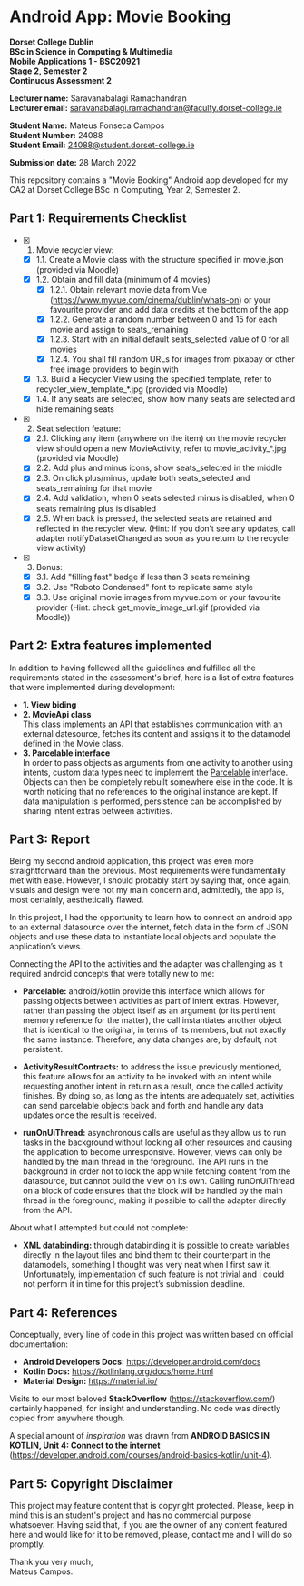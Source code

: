 # Android App: Movie Booking

**Dorset College Dublin**  
**BSc in Science in Computing & Multimedia**  
**Mobile Applications 1 - BSC20921**  
**Stage 2, Semester 2**  
**Continuous Assessment 2**

**Lecturer name:** Saravanabalagi Ramachandran  
**Lecturer email:** saravanabalagi.ramachandran@faculty.dorset-college.ie

**Student Name:** Mateus Fonseca Campos  
**Student Number:** 24088  
**Student Email:** 24088@student.dorset-college.ie

**Submission date:** 28 March 2022

This repository contains a "Movie Booking" Android app developed for my CA2 at Dorset College BSc in Computing, Year 2, Semester 2.

## Part 1: Requirements Checklist

- [x] 1. Movie recycler view:
    - [x] 1.1. Create a Movie class with the structure specified in movie.json (provided via Moodle)
    - [x] 1.2. Obtain and fill data (minimum of 4 movies)
        - [x] 1.2.1. Obtain relevant movie data from Vue (https://www.myvue.com/cinema/dublin/whats-on) or your favourite provider and add data credits at the bottom of the app
        - [x] 1.2.2. Generate a random number between 0 and 15 for each movie and assign to seats_remaining
        - [x] 1.2.3. Start with an initial default seats_selected value of 0 for all movies
        - [x] 1.2.4. You shall fill random URLs for images from pixabay or other free image providers to begin with
    - [x] 1.3. Build a Recycler View using the specified template, refer to recycler_view_template_*.jpg (provided via Moodle)
    - [x] 1.4. If any seats are selected, show how many seats are selected and hide remaining seats
- [x] 2. Seat selection feature:
    - [x] 2.1. Clicking any item (anywhere on the item) on the movie recycler view should open a new MovieActivity, refer to movie_activity_*.jpg (provided via Moodle)
    - [x] 2.2. Add plus and minus icons, show seats_selected in the middle
    - [x] 2.3. On click plus/minus, update both seats_selected and seats_remaining for that movie
    - [x] 2.4. Add validation, when 0 seats selected minus is disabled, when 0 seats remaining plus is disabled
    - [x] 2.5. When back is pressed, the selected seats are retained and reflected in the recycler view. (Hint: If you don’t see any updates, call adapter notifyDatasetChanged as soon as you return to the recycler view activity)
- [x] 3. Bonus:
    - [x] 3.1. Add "filling fast" badge if less than 3 seats remaining
    - [x] 3.2. Use "Roboto Condensed" font to replicate same style
    - [x] 3.3. Use original movie images from myvue.com or your favourite provider (Hint: check get_movie_image_url.gif (provided via Moodle))

## Part 2: Extra features implemented

In addition to having followed all the guidelines and fulfilled all the requirements stated in the assessment's brief, here is a list of extra features that were implemented during development:

- **1. View biding**
- **2. MovieApi class**  
  This class implements an API that establishes communication with an external datesource, fetches its content and assigns it to the datamodel defined in the Movie class.
- **3. Parcelable interface**  
  In order to pass objects as arguments from one activity to another using intents, custom data types need to implement the [Parcelable](https://developer.android.com/reference/android/os/Parcelable) interface. Objects can then be completely rebuilt somewhere else in the code. It is worth noticing that no references to the original instance are kept. If data manipulation is performed, persistence can be accomplished by sharing intent extras between activities.

## Part 3: Report

Being my second android application, this project was even more straightforward than the previous. Most requirements were fundamentally met with ease. However, I should probably start by saying that, once again, visuals and design were not my main concern and, admittedly, the app is, most certainly, aesthetically flawed.

In this project, I had the opportunity to learn how to connect an android app to an external datasource over the internet, fetch data in the form of JSON objects and use these data to instantiate local objects and populate the application’s views.

Connecting the API to the activities and the adapter was challenging as it required android concepts that were totally new to me:

- **Parcelable:** android/kotlin provide this interface which allows for passing objects between activities as part of intent extras. However, rather than passing the object itself as an argument (or its pertinent memory reference for the matter), the call instantiates another object that is identical to the original, in terms of its members, but not exactly the same instance. Therefore, any data changes are, by default, not persistent.

- **ActivityResultContracts:** to address the issue previously mentioned, this feature allows for an activity to be invoked with an intent while requesting another intent in return as a result, once the called activity finishes. By doing so, as long as the intents are adequately set, activities can send parcelable objects back and forth and handle any data updates once the result is received.

- **runOnUiThread:** asynchronous calls are useful as they allow us to run tasks in the background without locking all other resources and causing the application to become unresponsive. However, views can only be handled by the main thread in the foreground. The API runs in the background in order not to lock the app while fetching content from the datasource, but cannot build the view on its own. Calling runOnUiThread on a block of code ensures that the block will be handled by the main thread in the foreground, making it possible to call the adapter directly from the API.

About what I attempted but could not complete:

- **XML databinding:** through databinding it is possible to create variables directly in the layout files and bind them to their counterpart in the datamodels, something I thought was very neat when I first saw it. Unfortunately, implementation of such feature is not trivial and I could not perform it in time for this project’s submission deadline.

## Part 4: References

Conceptually, every line of code in this project was written based on official documentation:

- **Android Developers Docs:** https://developer.android.com/docs
- **Kotlin Docs:** https://kotlinlang.org/docs/home.html
- **Material Design:** https://material.io/

Visits to our most beloved **StackOverflow** (https://stackoverflow.com/) certainly happened, for insight and understanding. No code was directly copied from anywhere though.

A special amount of *inspiration* was drawn from **ANDROID BASICS IN KOTLIN, Unit 4: Connect to the internet** (https://developer.android.com/courses/android-basics-kotlin/unit-4).

## Part 5: Copyright Disclaimer

This project may feature content that is copyright protected. Please, keep in mind this is an student's project and has no commercial purpose whatsoever. Having said that, if you are the owner of any content featured here and would like for it to be removed, please, contact me and I will do so promptly.

Thank you very much,  
Mateus Campos.